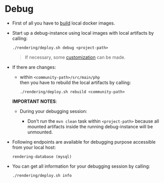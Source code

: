 # Debug

- First of all you have to [build](../build/README.md) local docker images.

- Start up a debug-instance using local images with local artifacts by calling:

  ```
  ./rendering/deploy.sh debug <project-path> 
  ```       

  > If necessary, some [customization](../../../common/README.md#customization) can be made. 

- If there are changes:

  * within `<community-path>/src/main/php`  
    then you have to rebuild the local artifacts by calling:
  
    ```
    ./rendering/deploy.sh rebuild <community-path>
    ```       

  **IMPORTANT NOTES**:  
  
  * During your debugging session:
  
    - Don't run the `mvn clean` task within `<project-path>` 
      because all mounted artifacts inside the running debug-instance will be unmounted.
  
- Following endpoints are available for debugging purpose accessible from your local host:

  ```
  rendering-database (mysql)
  ```

- You can get all information for your debugging session by calling:

  ```
  ./rendering/deploy.sh info
  ```
